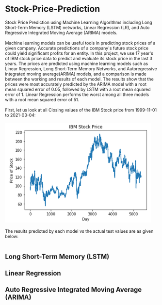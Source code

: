 # Stock-Price-Prediction
Stock Price Prediction using Machine Learning Algorithms including Long Short-Term Memory (LSTM) networks, Linear Regression (LR), and Auto Regressive Integrated Moving Average (ARIMA) models. <br />
<br />
Machine learning models can be useful tools in predicting stock prices of a given company. Accurate predictions of a company's future stock price could yield significant profits for an entity. In this project, we use 17 year's of IBM stock price data to predict and evaluate its stock price in the last 3 years. The prices are predicted using machine learning models such as Linear Regression, Long Short-Term Memory Networks, and Autoregressive integrated moving average(ARIMA) models, and a comparison is made between the working and results of each model. The results show that the prices were most accurately predicted by the ARIMA model with a root mean squared error of 0.05, followed by LSTM with a root mean squared error of 1. Linear Regression performs the worst among all three models with a root mean squared error of 51. <br />
<br />
First, let us look at all Closing values of the IBM Stock price from 1999-11-01 to 2021-03-04: <br /> <br />
<img src="Model Results/IBM Closing Stock Price.png"> <br /> <br />
The results predicted by each model vs the actual test values are as given below: <br />
<br />
## Long Short-Term Memory (LSTM) <br />
## Linear Regression <br />
## Auto Regressive Integrated Moving Average (ARIMA)
